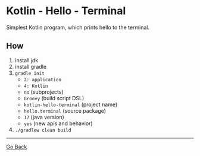 # Kotlin - Hello - Terminal
Simplest Kotlin program, which prints hello to the terminal.

## How
1. install jdk
1. install gradle
1. `gradle init`
   - `2: application`
   - `4: Kotlin`
   - `no` (subprojects)
   - `Groovy` (build script DSL)
   - `kotlin-hello-terminal` (project name)
   - `hello.terminal` (source package)
   - `17` (java version)
   - `yes` (new apis and behavior)
1. `./gradlew clean build`

---
[Go Back](..)
